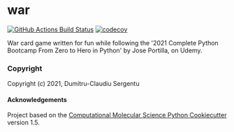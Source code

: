 war
==============================
[//]: # (Badges)
[![GitHub Actions Build Status](https://github.com/REPLACE_WITH_OWNER_ACCOUNT/war/workflows/CI/badge.svg)](https://github.com/REPLACE_WITH_OWNER_ACCOUNT/war/actions?query=workflow%3ACI)
[![codecov](https://codecov.io/gh/REPLACE_WITH_OWNER_ACCOUNT/war/branch/master/graph/badge.svg)](https://codecov.io/gh/REPLACE_WITH_OWNER_ACCOUNT/war/branch/master)


War card game written for fun while following the '2021 Complete Python Bootcamp From Zero to Hero in Python' by Jose Portilla, on Udemy.

### Copyright

Copyright (c) 2021, Dumitru-Claudiu Sergentu


#### Acknowledgements
 
Project based on the 
[Computational Molecular Science Python Cookiecutter](https://github.com/molssi/cookiecutter-cms) version 1.5.
